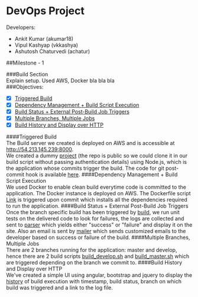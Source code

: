 # DevOps Project
Developers:
 - Ankit Kumar (akumar18)
 - Vipul Kashyap (vkkashya)
 - Ashutosh Chaturvedi (achatur)

##Milestone - 1  

###Build Section  
Explain setup. Used AWS, Docker bla bla bla  
###Objectives:
- [x] [Triggered Build](#1)
- [x] [Dependency Management + Build Script Execution](#2)
- [x] [Build Status + External Post-Build Job Triggers](#3)
- [x] [Multiple Branches, Multiple Jobs](#4)
- [x] [Build History and Display over HTTP](#5)  

####<a name="1"></a>Triggered Build  
The Build server we created is deployed on AWS and is accessible at http://54.213.145.239:8000.  
We created a dummy [project](https://github.com/vipulkashyap111/test-app-DevOpsM1/tree/master) (the repo is public so we could clone it in our build script without passing authentication details) using Node.js, which is the application whose commits trigger the build. The code for git post-commit hook is available [here](https://github.com/ankitkumar93/DevOps-Project/blob/m1_dev/Tests/git-hook). 
####<a name="2"></a>Dependency Management + Build Script Execution  
We used Docker to enable clean build everytime code is committed to the application. The Docker instance is deployed on AWS.
The Dockerfile script [Link](https://github.com/ankitkumar93/DevOps-Project/blob/m1_dev/build/Dockerfile) is triggered upon commit which installs all the dependencies required to run the application. 
####<a name="3"></a>Build Status + External Post-Build Job Triggers  
Once the branch specific build has been triggered by [build](https://github.com/ankitkumar93/DevOps-Project/blob/m1_dev/trigger/controller/build.js), we run unit tests on the delivered code to look for failures, the logs are collected and sent to [parser](https://github.com/ankitkumar93/DevOps-Project/blob/m1_dev/trigger/controller/parser.js) which yields either "success" or "failure" and display it on the site.
Also an email is sent by [mailer](https://github.com/ankitkumar93/DevOps-Project/blob/m1_dev/trigger/controller/mailer.js) which sends customized emails to the developer based on success or failure of the build.
####<a name="4"></a>Multiple Branches, Multiple Jobs  
There are 2 branches running for the application: master and develop, hence there are 2 build scripts [build_develop.sh](https://github.com/ankitkumar93/DevOps-Project/blob/m1_dev/build/build_develop.sh) and [build_master.sh](https://github.com/ankitkumar93/DevOps-Project/blob/m1_dev/build/build_master.sh) which are triggered depending on the branch we commit to.
####<a name="5"></a>Build History and Display over HTTP  
We've created a simple UI using angular, bootstrap and jquery to display the [history](http://54.213.145.239:8000/api/history) of build execution with timestamp, build status, branch on which build was triggered and a link to the log file. 
